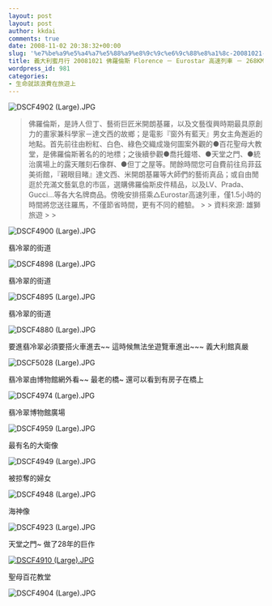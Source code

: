 ```yaml
---
layout: post
layout: post
author: kkdai
comments: true
date: 2008-11-02 20:38:32+00:00
slug: '%e7%be%a9%e5%a4%a7%e5%88%a9%e8%9c%9c%e6%9c%88%e8%a1%8c-20081021-%e4%bd%9b%e7%be%85%e5%80%ab%e6%96%af-florence-%ef%bc%8d-eurostar-%e9%ab%98%e9%80%9f%e5%88%97%e8%bb%8a-%ef%bc%8d-268km-%ef%bc%8d'
title: 義大利蜜月行 20081021 佛羅倫斯 Florence － Eurostar 高速列車 － 268KM － 羅馬 Rome
wordpress_id: 981
categories:
- 生命就該浪費在旅遊上
---
```


![DSCF4902 (Large).JPG](http://farm4.static.flickr.com/3236/2993920371_fe457b8c48.jpg)

<blockquote>佛羅倫斯，是詩人但丁、藝術巨匠米開朗基羅，以及文藝復興時期最具原創力的畫家兼科學家－達文西的故鄉；是電影『窗外有藍天』男女主角邂逅的地點。首先前往由粉紅、白色、綠色交織成幾何圖案外觀的●百花聖母大教堂，是佛羅倫斯著名的的地標；之後續參觀●喬托鐘塔、●天堂之門、●統治廣場上的露天雕刻石像群、●但丁之屋等。閒餘時間您可自費前往烏菲茲美術館，『親眼目睹』達文西、米開朗基羅等大師們的藝術真品；或自由閒逛於充滿文藝氣息的市區，選購佛羅倫斯皮件精品，以及LV、Prada、Gucci…等各大名牌商品。傍晚安排搭乘△Eurostar高速列車，僅1.5小時的時間將您送往羅馬，不僅節省時間，更有不同的體驗。  
> 
> 資料來源: 雄獅旅遊
> 
> </blockquote>


<!-- more -->
 

![DSCF4900 (Large).JPG](http://farm4.static.flickr.com/3034/2993920225_f288e5276b.jpg)

翡冷翠的街道

![DSCF4898 (Large).JPG](http://farm4.static.flickr.com/3008/2993920083_0dd85d79ac.jpg)

翡冷翠的街道

![DSCF4895 (Large).JPG](http://farm4.static.flickr.com/3151/2993919947_a8942bfe7d.jpg)

翡冷翠的街道

![DSCF4880 (Large).JPG](http://farm4.static.flickr.com/3151/2993919807_08e5a05033.jpg)

要進翡冷翠必須要搭火車進去~~ 這時候無法坐遊覽車進出~~~ 義大利館真嚴

![DSCF5028 (Large).JPG](http://farm4.static.flickr.com/3295/2993919585_7734de4276.jpg)

翡冷翠由博物館網外看~~ 最老的橋~ 還可以看到有房子在橋上

![DSCF4974 (Large).JPG](http://farm4.static.flickr.com/3204/2994760008_0ae6351dfa.jpg)

翡冷翠博物館廣場

![DSCF4959 (Large).JPG](http://farm4.static.flickr.com/3019/2993919361_19c1786aac.jpg)

最有名的大衛像

![DSCF4949 (Large).JPG](http://farm4.static.flickr.com/3160/2993919231_405dcf8e04.jpg)

被掠奪的婦女

![DSCF4948 (Large).JPG](http://farm4.static.flickr.com/3038/2994759610_c71c6ee184.jpg)

海神像

![DSCF4923 (Large).JPG](http://farm4.static.flickr.com/3135/2994759470_1a4316d117.jpg)

天堂之門~ 做了28年的巨作

[![DSCF4910 (Large).JPG](http://farm4.static.flickr.com/3245/2994759212_e661d12a70.jpg)](http://www.flickr.com/photos/27643002@N00/2994759212/)

聖母百花教堂

![DSCF4904 (Large).JPG](http://farm4.static.flickr.com/3029/2994759052_ef419231e3.jpg)
